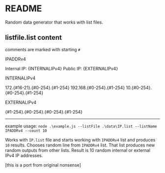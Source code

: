 # README

Random data generator that works with list files.

listfile.list content
---------------------

comments are marked with starting `#`

IPADDRv4

Internal IP: {INTERNALIPv4}
Public IP: {EXTERNALIPv4}

INTERNALIPv4

172.{#16-21}.{#0-254}.{#1-254}
192.168.{#0-254}.{#1-254}
10.{#0-254}.{#0-254}.{#1-254}

EXTERNALIPv4

{#1-254}.{#0-254}.{#0-254}.{#1-254}

---------------------

example usage: `node .\example.js --listFile .\data\IP.list --listName IPADDRv4 --count 10`

Works with `IP.list` file and starts working with `IPADDRv4` list and produces `10` results.
Chooses random line from `IPADDRv4` list. That list produces new random outputs from other lists.
Result is 10 random internal or external IPv4 IP addresses.





[this is a port from original nonsense]
